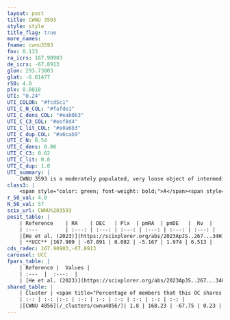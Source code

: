 ```yaml
---
layout: post
title: CWNU 3593
style: style
title_flag: true
more_names: 
fname: cwnu3593
fov: 0.133
ra_icrs: 167.90903
de_icrs: -67.8913
glon: 293.73803
glat: -6.81477
r50: 4.0
plx: 0.0818
UTI: "0.24"
UTI_COLOR: "#fcd5c1"
UTI_C_N_COL: "#fafde1"
UTI_C_dens_COL: "#eab0b3"
UTI_C_C3_COL: "#eef8d4"
UTI_C_lit_COL: "#e0a6b3"
UTI_C_dup_COL: "#a6cab9"
UTI_C_N: 0.54
UTI_C_dens: 0.06
UTI_C_C3: 0.62
UTI_C_lit: 0.0
UTI_C_dup: 1.0
UTI_summary: |
    CWNU 3593 is a moderately populated, very loose object of intermediate C3 quality. It was recently reported in the literature.<br><br>This object shares a very small percentage of members with at least one entry reported in the same catalogue.
class3: |
    <span style="color: green; font-weight: bold;">A</span><span style="color: red; font-weight: bold;">C</span>
r_50_val: 4.0
N_50_val: 57
scix_url: CWNU%203593
posit_table: |
    | Reference    | RA    | DEC   | Plx  | pmRA  | pmDE   |  Rv  |
    | :---         | :---: | :---: | :---: | :---: | :---: | :---: |
    |[He et al. (2023)](https://scixplorer.org/abs/2023ApJS..267...34H) | 167.948 | -67.89 | 0.095 | -5.2 | 1.978 | 21.58 |
    | **UCC** |167.909 | -67.891 | 0.082 | -5.167 | 1.974 | 6.513 | 
cds_radec: 167.90903,-67.8913
carousel: UCC
fpars_table: |
    | Reference |  Values |
    | :---  |  :---:  |
    | [He et al. (2023)](https://scixplorer.org/abs/2023ApJS..267...34H) | `A0=0.6, m-M=14.05, logA=9.8` |
shared_table: |
    | Cluster | <span title="Percentage of members that this OC shares with the ones listed">%</span>   | RA   | DEC   | Plx   | pmRA  | pmDE  | Rv | UTI |
    | :-: | :-: |:-: | :-: | :-: | :-: | :-: | :-: | :-: |
    |[CWNU 4856](/_clusters/cwnu4856/)| 1.8 | 168.23 | -67.75 | 0.23 | -5.52 | 1.77 | -21.62 |0.04 |
---
```

